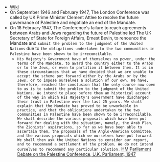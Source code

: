 - [Wiki](https://en.wikipedia.org/wiki/London_Conference_of_1946%E2%80%931947)
- On September 1946 and February 1947, The London Conference was called by UK Prime Minister Clement Attlee to resolve the future governance of Palestine and negotiate an end of the Mandate.
- On 18 February 1947, The Conference's failure to reach agreements between Arabs and Jews regarding the future of Palestine led The UK Secretary of State for Foreign Affairs, Ernest Bevin, to renounce the Mandate and `submit the problem to the judgment of the United Nations` due to `the obligations undertaken to the two communities in Palestine have been shown to be irreconcilable`.
    - `His Majesty's Government have of themselves no power, under the terms of the Mandate, to award the country either to the Arabs or to the Jews, or even to partition it between them. It is in these circumstances that we have decided that we are unable to accept the scheme put forward either by the Arabs or by the Jews, or to impose ourselves a solution of our own. We have, therefore, reached the conclusion that the only course now open to us is to submit the problem to the judgment of the United Nations. We intend to place before them an historical account of the way in which His Majesty's Government have discharged their trust in Palestine over the last 25 years. We shall explain that the Mandate has proved to be unworkable in practice, and that the obligations undertaken to the two communities in Palestine have been shown to be irreconcilable. We shall describe the various proposals which have been put forward for dealing with the situation, namely, the Arab Plan, the Zionists' aspirations, so far as we have been able to ascertain them, the proposals of the Anglo-American Committee, and the various proposals which we ourselves have put forward. We shall then ask the United Nations to consider our report, and to recommend a settlement of the problem. We do not intend ourselves to recommend any particular solution.` [HM Parliament Debate on the Palestine Conference, U.K. Parliament, 1947](https://api.parliament.uk/historic-hansard/commons/1947/feb/18/palestine-conference-government-policy)